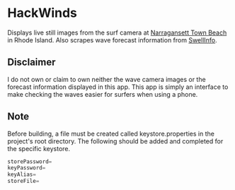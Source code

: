HackWinds
=====================

Displays live still images from the surf camera at [Narragansett Town Beach](http://www.warmwinds.com/surf-cam/) in Rhode Island. Also scrapes wave forecast information from [SwellInfo](http://www.swellinfo.com/surf-forecast/newport-rhode-island).

Disclaimer 
----------------

I do not own or claim to own neither the wave camera images or the forecast information displayed in this app. This app is simply an interface to make checking the waves easier for surfers when using a phone. 


Note
----
Before building, a file must be created called keystore.properties in the project's root directory. The following should be added and completed for the specific keystore. 

```Java
storePassword=
keyPassword=
keyAlias=
storeFile=
```